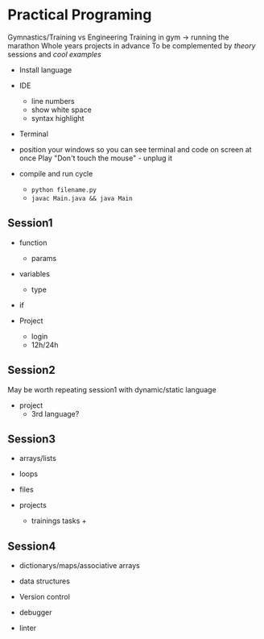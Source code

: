 Practical Programing
====================

Gymnastics/Training vs Engineering
Training in gym -> running the marathon
Whole years projects in advance
To be complemented by _theory_ sessions and _cool examples_

* Install language
* IDE
    * line numbers
    * show white space
    * syntax highlight
* Terminal


* position your windows so you can see terminal and code on screen at once
Play "Don't touch the mouse" - unplug it
* compile and run cycle
    * `python filename.py`
    * `javac Main.java && java Main`

Session1
--------

* function
    * params
* variables
    * type
* if

* Project
    * login
    * 12h/24h

Session2
--------

May be worth repeating session1 with dynamic/static language

* project
    * 3rd language?

Session3
--------

* arrays/lists
* loops
* files

* projects
    * trainings tasks +

Session4
--------

* dictionarys/maps/associative arrays
* data structures

* Version control
* debugger
* linter
